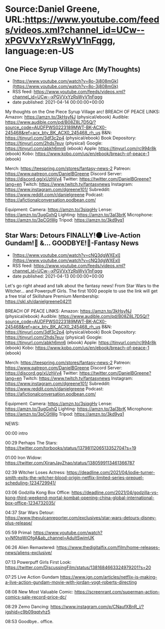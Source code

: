 # Source:Daniel Greene, URL:https://www.youtube.com/feeds/videos.xml?channel_id=UCw--xPGVVxYzRsWyV1nFqgg, language:en-US

## One Piece Syrup Village Arc (MyThoughts)
 - [https://www.youtube.com/watch?v=8o-3j808mGk](https://www.youtube.com/watch?v=8o-3j808mGk)
 - RSS feed: https://www.youtube.com/feeds/videos.xml?channel_id=UCw--xPGVVxYzRsWyV1nFqgg
 - date published: 2021-04-14 00:00:00+00:00

My thoughts on the One Piece Syrup Village arc! 
BREACH OF PEACE LINKS: 
Amazon: https://amzn.to/3kHsyNJ (physical/ebook)
Audible: https://www.audible.com/pd/B08Z8L7D5Q/?source_code=AUDFPWS0223189MWT-BK-ACX0-245468&ref=acx_bty_BK_ACX0_245468_rh_us
B&N: https://tinyurl.com/3df3c2p4 (physical/ebook)
Book Depository: https://tinyurl.com/2hds7euy (physical)
Google: https://tinyurl.com/abkh6mn6 (ebook)
Apple: https://tinyurl.com/rc994r8k (ebook)
Kobo: https://www.kobo.com/us/en/ebook/breach-of-peace-1 (ebook)

Merch: https://teespring.com/stores/fantasy-news-2
Patreon: https://www.patreon.com/DanielBGreene
Discord Server: https://discord.gg/xUzhVv4
Twitter: https://twitter.com/DanielBGreene?lang=en
Twitch: https://www.twitch.tv/fantasynews
Instagram: https://www.instagram.com/dgreene101/
Subreddit: https://www.reddit.com/r/danielgreene 
Podcast: https://afictionalconversation.podbean.com/

Equipment: 
Camera: https://amzn.to/3siqgHv 
Lense: https://amzn.to/3ugGxhQ 
Lighting: https://amzn.to/3aI3brK 
Microphone: https://amzn.to/3pCGtWg 
Tripod: https://amzn.to/3kd9yq1

## Star Wars: Detours FINALLY!🌑 Live-Action Gundam!🦾 &… GOODBYE!👋-Fantasy News
 - [https://www.youtube.com/watch?v=cNQ3dgWXExI](https://www.youtube.com/watch?v=cNQ3dgWXExI)
 - RSS feed: https://www.youtube.com/feeds/videos.xml?channel_id=UCw--xPGVVxYzRsWyV1nFqgg
 - date published: 2021-04-13 00:00:00+00:00

Let's go right ahead and talk about the fantasy news! From Star Wars to the Witcher... and Powerpuff Girls. 
The first 1000 people to use the link will get a free trial of Skillshare Premium Membership: https://skl.sh/danielgreene04211  

BREACH OF PEACE LINKS: 
Amazon: https://amzn.to/3kHsyNJ (physical/ebook)
Audible: https://www.audible.com/pd/B08Z8L7D5Q/?source_code=AUDFPWS0223189MWT-BK-ACX0-245468&ref=acx_bty_BK_ACX0_245468_rh_us
B&N: https://tinyurl.com/3df3c2p4 (physical/ebook)
Book Depository: https://tinyurl.com/2hds7euy (physical)
Google: https://tinyurl.com/abkh6mn6 (ebook)
Apple: https://tinyurl.com/rc994r8k (ebook)
Kobo: https://www.kobo.com/us/en/ebook/breach-of-peace-1 (ebook)

Merch: https://teespring.com/stores/fantasy-news-2
Patreon: https://www.patreon.com/DanielBGreene
Discord Server: https://discord.gg/xUzhVv4
Twitter: https://twitter.com/DanielBGreene?lang=en
Twitch: https://www.twitch.tv/fantasynews
Instagram: https://www.instagram.com/dgreene101/
Subreddit: https://www.reddit.com/r/danielgreene 
Podcast: https://afictionalconversation.podbean.com/

Equipment: 
Camera: https://amzn.to/3siqgHv 
Lense: https://amzn.to/3ugGxhQ 
Lighting: https://amzn.to/3aI3brK 
Microphone: https://amzn.to/3pCGtWg 
Tripod: https://amzn.to/3kd9yq1 

NEWS:

00:00 intro 

00:29 Perhaps The Stars: https://twitter.com/torbooks/status/1379811206513352704?s=19  

01:00 Iron Widow: https://twitter.com/XiranJayZhao/status/1380599113461366787 

02:39 Witcher Loses Actress: https://deadline.com/2021/04/jodie-turner-smith-exits-the-witcher-blood-origin-netflix-limited-series-prequel-scheduling-1234729941/ 

03:06 Godzilla Kong Box Office: https://deadline.com/2021/04/godzilla-vs-kong-third-weekend-mortal-kombat-opening-china-global-international-box-office-1234732035/ 

04:37 Star Wars Detour: https://www.thevulcanreporter.com/exclusives/star-wars-detours-disney-plus-release/ 

05:59 Primal: https://www.youtube.com/watch?v=Nf0tqWiOfgA&ab_channel=AdultSwimUK 

06:26 Alien Remastered: https://www.thedigitalfix.com/film/home-releases-news/aliens-exclusive/ 

07:13 Powerpuff Girls First Look:  https://twitter.com/DiscussingFilm/status/1381684663324979201?s=20 

07:25 Live Action Gundam https://www.ign.com/articles/netflix-is-making-a-live-action-gundam-movie-with-jordan-vogt-roberts-directing  

08:08 New Most Valuable Comic: https://screenrant.com/superman-action-comics-sale-record-price-dc/ 

08:29 Zemo Dancing: https://www.instagram.com/p/CNaufXBnR_i/?igshid=c9b09qqtvhz5 

08:53 Goodbye.. office.

